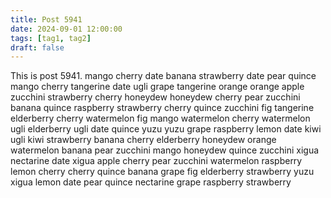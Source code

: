 ```yaml
---
title: Post 5941
date: 2024-09-01 12:00:00
tags: [tag1, tag2]
draft: false
---
```

This is post 5941.
mango
cherry
date
banana
strawberry
date
pear
quince
mango
cherry
tangerine
date
ugli
grape
tangerine
orange
orange
apple
zucchini
strawberry
cherry
honeydew
honeydew
cherry
pear
zucchini
banana
quince
raspberry
strawberry
cherry
quince
zucchini
fig
tangerine
elderberry
cherry
watermelon
fig
mango
watermelon
cherry
watermelon
ugli
elderberry
ugli
date
quince
yuzu
yuzu
grape
raspberry
lemon
date
kiwi
ugli
kiwi
strawberry
banana
cherry
elderberry
honeydew
orange
watermelon
banana
pear
zucchini
mango
honeydew
quince
zucchini
xigua
nectarine
date
xigua
apple
cherry
pear
zucchini
watermelon
raspberry
lemon
cherry
cherry
quince
banana
grape
fig
elderberry
strawberry
yuzu
xigua
lemon
date
pear
quince
nectarine
grape
raspberry
strawberry
